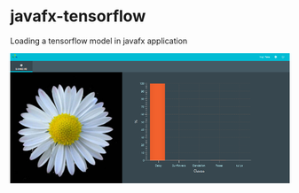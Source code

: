 # javafx-tensorflow
Loading a tensorflow model in javafx application

![image](jfx_tensorflow.png)

